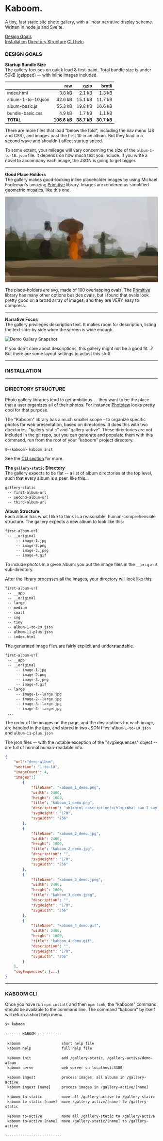 # Kaboom.
A tiny, fast static site photo gallery, with a linear narrative display scheme.  Written in node.js and Svelte.

[Design Goals](#design-goals)  
[Installation](#installation)
[Directory Structure](#directory-structure)
[CLI help](#cli-help)


<h3 id="design-goals">DESIGN GOALS</h3>

**Startup Bundle Size**  
The gallery focuses on quick load & first-paint.  Total bundle size is under 50kB (gzipped) -- with inline images included.

|                      |   raw     |    gzip   |    brotli   |
|----------------------|----------:|----------:|------------:|
|  index.html          |   3.8 kB  |   2.1 kB  |     1.3 kB  |
|  album-1-to-10.json  |  42.6 kB  |  15.1 kB  |    11.7 kB  |
|  album-basic.js      |  55.3 kB  |  19.8 kB  |    16.6 kB  |
|  bundle-basic.css    |   4.9 kB  |   1.7 kB  |     1.1 kB  |
|  **TOTAL**           |  **106.6 kB** |  **38.7 kB** |  **30.7 kB**  |

There are more files that load "below the fold", including the nav menu (JS and CSS), and images past the first 10 in an album.  But they load in a second wave and shouldn't affect startup speed.  

To some extent, your mileage will vary concerning the size of the `album-1-to-10.json` file.  It depends on how much text you include.  If you write a novel to accompany each image, the JSON is going to get bigger.

---

**Good Place Holders**  
The gallery makes good-looking inline placeholder images by using Michael Fogleman's amazing [Primitive](https://github.com/fogleman/primitive) library.  Images are rendered as simplified geometric mosaics, like this one. 

![Demo Primitive](./src/dummy/demo.svg)

The place-holders are svg, made of 100 overlapping ovals.  The [Primitive](https://github.com/fogleman/primitive) library has many other options besides ovals, but I found that ovals look pretty good on a broad array of images, and they are VERY easy to compress.

---

**Narrative Focus**  
The gallery privileges description text.  It makes room for description, listing the text side-by side when the screen is wide enough.  

![Demo Gallery Snapshot](./src/dummy/demo-gallery-snapshot.jpg)

If you don't care about descriptions, this gallery might not be a good fit...?  But there are some layout settings to adjust this stuff.

---

<h3 id="installation">INSTALLATION</h3>

---

<h3 id="directory-structure">DIRECTORY STRUCTURE</h3>

Photo gallery libraries tend to get ambitious -- they want to be the place that a user organizes all of their photos.  For instance [Photoiew](https://photoview.github.io/) looks pretty cool for that purpose.  

The "Kaboom" library has a much smaller scope - to organize specific photos for web presentation, based on directories.  It does this with two directories, "gallery-static" and "gallery-active".  These directories are not included in the git repo, but you can generate and populate them with this command, run from the root of your "kaboom" project directory.

```cli
$~/kaboom> kaboom init
```

See the [CLI section](#cli-help) for more.

**The `gallery-static` Directory**  
The gallery expects to be flat -- a list of album directories at the top level, such that every album is a peer.  like this...

```
gallery-static
 -- first-album-url
 -- second-album-url
 -- third-album-url
```

**Album Structure**  
Each album has what I like to think is a reasonable, human-comprehensible structure.  The gallery expects a new album to look like this:

```
first-album-url
 -- __original
     -- image-1.jpg
     -- image-2.png
     -- image-3.jpeg
     -- image-4.gif
```

To include photos in a given album: you put the image files in the `__original` sub-directory.  

After the library processes all the images, your directory will look like this:

```
first-album-url
 -- __app
 -- __original
 -- large
 -- medium
 -- small
 -- svg
 -- tiny
 -- album-1-to-10.json
 -- album-11-plus.json
 -- index.html
```

The generated image files are fairly explicit and understandable.

```
first-album-url
 -- __app
 -- __original
     -- image-1.jpg
     -- image-2.png
     -- image-3.jpeg
     -- image-4.gif
 -- large
     -- image-1--large.jpg
     -- image-2--large.jpg
     -- image-3--large.jpg
     -- image-4--large.jpg
 ...
```

The order of the images on the page, and the descriptions for each image, are handled in the app, and stored in two JSON files:  `album-1-to-10.json` and 
`album-11-plus.json`

The json files -- with the notable exception of the "svgSequences" object -- are full of normal human-readable info.

```json
{
    "url":"demo-album",
    "section": "1-to-10",
    "imageCount": 4,
    "images":[
        {
            "fileName": "kaboom_1_demo.png",
            "width": 2400,
            "height": 1600,
            "title": "kaboom_1_demo.png",
            "description": "<h1>html description!</h1<p>What can I say?</p>",
            "svgHeight": "170",
            "svgWidth": "256"
        },
        {
            "fileName": "kaboom_2_demo.jpg",
            "width": 2400,
            "height": 1600,
            "title": "kaboom_2_demo.jpg",
            "description": "",
            "svgHeight": "170",
            "svgWidth": "256"
        },
        {
            "fileName": "kaboom_3_demo.jpeg",
            "width": 2400,
            "height": 1600,
            "title": "kaboom_3_demo.jpeg",
            "description": "",
            "svgHeight": "170",
            "svgWidth": "256"
        },
        {
            "fileName": "kaboom_4_demo.gif",
            "width": 2400,
            "height": 1600,
            "title": "kaboom_4_demo.gif",
            "description": "",
            "svgHeight": "170",
            "svgWidth": "256"
        }
    ],
    "svgSequences": {...}
}
```

---

<h3 id="cli-help">KABOOM CLI</h3>

Once you have run `npm install` and then `npm link`, the "kaboom" command should be available to the command line.  The command "kaboom" by itself will return a short help menu.

```cli
$> kaboom

------- KABOOM -----------                                                
                                                                          
 kaboom                   short help file                                 
 kaboom help              full help file                                  
                                                                          
 kaboom init              add /gallery-static, /gallery-active/demo-album 
 kaboom serve             web server on localhost:3300                    
                                                                          
 kaboom ingest            process images, all albums in /gallery-active   
 kaboom ingest [name]     process images in /gallery-active/[name]        
                                                                          
 kaboom to-static         move all /gallery-active to /gallery-static     
 kaboom to-static [name]  move /gallery-active/[name] to /gallery-static  
                                                                          
 kaboom to-active         move all /gallery-static to /gallery-active     
 kaboom to-active [name]  move /gallery-static/[name] to /gallery-active  
                                                                          
--------------------------                                                
                                                                          
```



